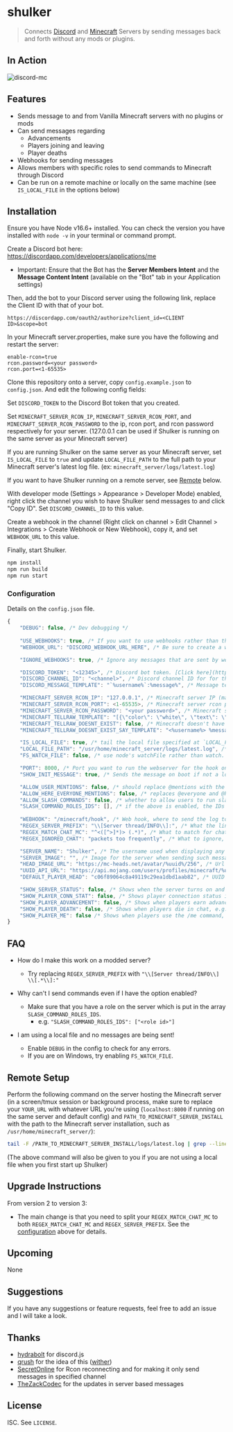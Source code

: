 # shulker

> Connects [Discord](https://discordapp.com/) and [Minecraft](https://minecraft.net) Servers by sending messages back and forth without any mods or plugins.

## In Action
![discord-mc](http://i.thedestruc7i0n.ca/I5anbg.gif)

## Features
- Sends message to and from Vanilla Minecraft servers with no plugins or mods
- Can send messages regarding
  - Advancements
  - Players joining and leaving
  - Player deaths
- Webhooks for sending messages
- Allows members with specific roles to send commands to Minecraft through Discord
- Can be run on a remote machine or locally on the same machine (see `IS_LOCAL_FILE` in the options below)
 
## Installation

Ensure you have Node v16.6+ installed. You can check the version you have installed with `node -v` in your terminal or command prompt.

Create a Discord bot here: https://discordapp.com/developers/applications/me

* Important: Ensure that the Bot has the **Server Members Intent** and the **Message Content Intent** (available on the "Bot" tab in your Application settings)

Then, add the bot to your Discord server using the following link, replace the Client ID with that of your bot.
```
https://discordapp.com/oauth2/authorize?client_id=<CLIENT ID>&scope=bot
```

In your Minecraft server.properties, make sure you have the following and restart the server:
```
enable-rcon=true
rcon.password=<your password>
rcon.port=<1-65535>
```

Clone this repository onto a server, copy ```config.example.json``` to ```config.json```. And edit the following config fields:

Set `DISCORD_TOKEN` to the Discord Bot token that you created.

Set `MINECRAFT_SERVER_RCON_IP`, `MINECRAFT_SERVER_RCON_PORT`, and `MINECRAFT_SERVER_RCON_PASSWORD` to the ip, rcon port, and rcon password respectively for your server. (127.0.0.1 can be used if Shulker is running on the same server as your Minecraft server)

If you are running Shulker on the same server as your Minecraft server, set `IS_LOCAL_FILE` to `true` and update `LOCAL_FILE_PATH` to the full path to your Minecraft server's latest log file. (ex: `minecraft_server/logs/latest.log`)

If you want to have Shulker running on a remote server, see [Remote](#remote-setup) below.

With developer mode (Settings > Appearance > Developer Mode) enabled, right click the channel you wish to have Shulker send messages to and click "Copy ID". Set `DISCORD_CHANNEL_ID` to this value.

Create a webhook in the channel (Right click on channel > Edit Channel > Integrations > Create Webhook or New Webhook), copy it, and set `WEBHOOK_URL` to this value.

Finally, start Shulker.
```sh
npm install
npm run build
npm run start
```

### Configuration
Details on the `config.json` file.

```js
{
    "DEBUG": false, /* Dev debugging */
    
    "USE_WEBHOOKS": true, /* If you want to use webhooks rather than the Discord bot sending the messages (recommended) */
    "WEBHOOK_URL": "DISCORD_WEBHOOK_URL_HERE", /* Be sure to create a webhook in the channel settings and place it here! */

    "IGNORE_WEBHOOKS": true, /* Ignore any messages that are sent by webhooks. If disabled, then all webhooks but those sent from the configured webhook will be handled as well */

    "DISCORD_TOKEN": "<12345>", /* Discord bot token. [Click here](https://discordapp.com/developers/applications/me) to create you application and add a bot to it. */
    "DISCORD_CHANNEL_ID": "<channel>", /* Discord channel ID for for the discord bot. Enable developer mode in your Discord client, then right click channel and select "Copy ID". */
    "DISCORD_MESSAGE_TEMPLATE": "`%username%`:%message%", /* Message template to display in Discord */

    "MINECRAFT_SERVER_RCON_IP": "127.0.0.1", /* Minecraft server IP (make sure you have enabled rcon) */
    "MINECRAFT_SERVER_RCON_PORT": <1-65535>, /* Minecraft server rcon port */
    "MINECRAFT_SERVER_RCON_PASSWORD": "<your password>", /* Minecraft server rcon password */
    "MINECRAFT_TELLRAW_TEMPLATE": "[{\"color\": \"white\", \"text\": \"<%username%> %message%\"}]", /* Tellraw template to display in Minecraft */
    "MINECRAFT_TELLRAW_DOESNT_EXIST": false, /* Minecraft doesn't have the tellraw command (<1.7.2), use say instead. !this may be dangerous! */
    "MINECRAFT_TELLRAW_DOESNT_EXIST_SAY_TEMPLATE": "<%username%> %message%", /* used when MINECRAFT_TELLRAW_DOESNT_EXIST is set to true. say template to display on minecraft, same as MINECRAFT_TELLRAW_TEMPLATE. */

    "IS_LOCAL_FILE": true, /* tail the local file specified at `LOCAL_FILE_PATH` */
    "LOCAL_FILE_PATH": "/usr/home/minecraft_server/logs/latest.log", /* the path to the local file if `IS_LOCAL_FILE` is set */
    "FS_WATCH_FILE": false, /* use node's watchFile rather than watch. see FAQ for more details */

    "PORT": 8000, /* Port you want to run the webserver for the hook on */
    "SHOW_INIT_MESSAGE": true, /* Sends the message on boot if not a local file of what command to run */ 

    "ALLOW_USER_MENTIONS": false, /* should replace @mentions with the mention in discord (format: @username#discriminator) */
    "ALLOW_HERE_EVERYONE_MENTIONS": false, /* replaces @everyone and @here with "@ everyone" and "@ here" respectively */
    "ALLOW_SLASH_COMMANDS": false, /* whether to allow users to run slash commands from discord */
    "SLASH_COMMAND_ROLES_IDS": [], /* if the above is enabled, the IDs of the roles which can run slash commands. With developer mode enabled, right click each role and "Copy ID". */.
    
    "WEBHOOK": "/minecraft/hook", /* Web hook, where to send the log to */
    "REGEX_SERVER_PREFIX": "\\[Server thread/INFO\\]:", /* What the lines of the log should start with */
    "REGEX_MATCH_CHAT_MC": "^<([^>]*)> (.*)", /* What to match for chat (best to leave as default) */
    "REGEX_IGNORED_CHAT": "packets too frequently", /* What to ignore, you can put any regex for swear words for example and it will  be ignored */

    "SERVER_NAME": "Shulker", /* The username used when displaying any server information in chat, e.g., Server - Shulker : Server message here*/
    "SERVER_IMAGE": "", /* Image for the server when sending such messages (if enabled below). Only for WebHooks. */
    "HEAD_IMAGE_URL": "https://mc-heads.net/avatar/%uuid%/256", /* Url to get the heads for the webhook, %uuid% is replaced with the uuid of the player */
    "UUID_API_URL": "https://api.mojang.com/users/profiles/minecraft/%username%", /* Url to fetch the uuids from. %username% is replaced with the username of the player. expects uuid at top level key `id` (like the mojang api) */
    "DEFAULT_PLAYER_HEAD": "c06f89064c8a49119c29ea1dbd1aab82", /* UUID of player with the default head to use (currently is MHF_Steve) */

    "SHOW_SERVER_STATUS": false, /* Shows when the server turns on and off e.g., Server - Shulker : Server is online */
    "SHOW_PLAYER_CONN_STAT": false, /* Shows player connection status in chat, e.g., Server - Shulker : TheMachine joined the game */
    "SHOW_PLAYER_ADVANCEMENT": false, /* Shows when players earn advancements in chat, e.g., Server - Shulker : TheMachine has made the advacement [MEME - Machine] */
    "SHOW_PLAYER_DEATH": false, /* Shows when players die in chat, e.g., Server - Shulker : TheMachine was blown up by creeper */
    "SHOW_PLAYER_ME": false /* Shows when players use the /me command, e.g. **destruc7i0n** says hello */
}
```

## FAQ
* How do I make this work on a modded server?
  - Try replacing `REGEX_SERVER_PREFIX` with `"\\[Server thread/INFO\\] \\[.*\\]:"`
  
* Why can't I send commands even if I have the option enabled?
  - Make sure that you have a role on the server which is put in the array `SLASH_COMMAND_ROLES_IDS`.
    - e.g. `"SLASH_COMMAND_ROLES_IDS": ["<role id>"]`

* I am using a local file and no messages are being sent!
  - Enable `DEBUG` in the config to check for any errors.
  - If you are on Windows, try enabling `FS_WATCH_FILE`.

## Remote Setup

Perform the following command on the server hosting the Minecraft server (in a screen/tmux session or background process, make sure to replace your `YOUR_URL` with whatever URL you're using (`localhost:8000` if running on the same server and default config) and `PATH_TO_MINECRAFT_SERVER_INSTALL` with the path to the Minecraft server installation, such as `/usr/home/minecraft_server/`):

```sh
tail -F /PATH_TO_MINECRAFT_SERVER_INSTALL/logs/latest.log | grep --line-buffered ": <" | while read x ; do echo -ne $x | curl -X POST -d @- http://YOUR_URL/minecraft/hook ; done
```
(The above command will also be given to you if you are not using a local file when you first start up Shulker)

## Upgrade Instructions
From version 2 to version 3:
- The main change is that you need to split your `REGEX_MATCH_CHAT_MC` to both `REGEX_MATCH_CHAT_MC` and `REGEX_SERVER_PREFIX`.
  See the [configuration](#configuration) above for details.

## Upcoming
None

## Suggestions
If you have any suggestions or feature requests, feel free to add an issue and I will take a look.

## Thanks
* [hydrabolt](https://github.com/hydrabolt) for discord.js
* [qrush](https://github.com/qrush) for the idea of this ([wither](https://github.com/qrush/wither))
* [SecretOnline](https://github.com/secretonline) for Rcon reconnecting and for making it only send messages in specified channel
* [TheZackCodec](https://github.com/TheZackCodec/) for the updates in server based messages

## License

ISC. See `LICENSE`.
